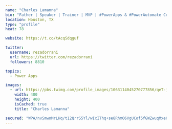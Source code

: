 ```yaml
---
name: "Charles Lamanna"
bio: "Father | Speaker | Trainer | MVP | #PowerApps & #PowerAutomate Community Super User | YouTuber Right-pointing triangle http://youtube.com/c/rezadorrani | Learn - Share - Clockwise rightwards and leftwards open circle arrows"
location: Houston, TX
type: "profile"
heat: 78

website: https://t.co/tAcqSdqguf

twitter:
  username: rezadorrani
  url: https://twitter.com/rezadorrani
  followers: 8810

topics:
  - Power Apps

images:
  - url: https://pbs.twimg.com/profile_images/1063114045270777856/qeT-jpWr_400x400.jpg
    width: 400
    height: 400
    isCached: true
    title: "Charles Lamanna"

secured: "WPA/nvSmwnMrLHq/t12QrrS5Yl/wIxIThq+se8RhmO6VgUCof5fGWZwuqMxe0lgoyjVBO07bfil57fEYemE+wVq+buRpzk1oMEoAEbMDDu228dfOXWmrkjO1jCx6GWBjWIxue+ePK1NTzY48c0if/8j5EaeDR2m1HJoPOMMMx5U47zZVBrj0K7EdlstuAfzsjGhL6FNIjlppkZlWZ3maKAwyqp+ZE+8vhT2z9o0DwAcEtRJzBTTdqowfAI9wNghfMceYpoN4i5XhMstaCmE0JfKKSTcw+BLwm+dsF2OdT/OSkKf4N07S3U6bKPxdzihsbnPDPz2qRZWZq58H929SC9LT4U2DdDS14unzm+o95p+zQ7uf9cYQ7IUqq6nzzdP2DhrJWHFOgcMylSz6ceXvolqXQTBd5LUNsY9M07Sj7gk=;PxN+Q11YqPTTu+sTqalEmQ=="
---
```


